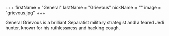 +++
firstName = "General"
lastName = "Grievous"
nickName = ""
image = "grievous.jpg"
+++

General Grievous is a brilliant Separatist military strategist and a feared Jedi hunter, known for his ruthlessness and hacking cough. 
